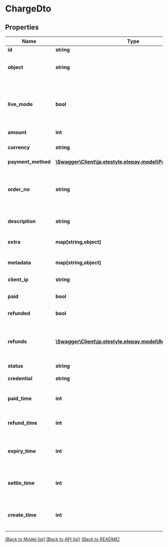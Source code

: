 # ChargeDto

## Properties
Name | Type | Description | Notes
------------ | ------------- | ------------- | -------------
**id** | **string** | Charge ID | [optional] 
**object** | **string** | 対象種類の表記 | [optional] [default to 'charge']
**live_mode** | **bool** | 本番モードかどうか - false テストモード - true 本番モード | [optional] 
**amount** | **int** | 支払い金額 | [optional] 
**currency** | **string** | 通貨コード (ISO_4217) | [optional] [default to 'JPY']
**payment_method** | [**\Swagger\Client\jp.elestyle.elepay.model\PaymentMethodType**](PaymentMethodType.md) |  | [optional] 
**order_no** | **string** | お客様システム側のオーダーNo、例えば注文番号、決済IDなど | [optional] 
**description** | **string** | 支払い説明文 | [optional] 
**extra** | **map[string,object]** | 支払いエキストラデータ | [optional] 
**metadata** | **map[string,object]** | 支払いメタデータ | [optional] 
**client_ip** | **string** | Client IP アドレス | [optional] 
**paid** | **bool** | 支払い済みフラグ | [optional] 
**refunded** | **bool** | 返金済みフラグ | [optional] 
**refunds** | [**\Swagger\Client\jp.elestyle.elepay.model\RefundExtDto**](RefundExtDto.md) | すでに返金された場合、返金の詳細内容を返します。 | [optional] 
**status** | **string** | 支払い状態 | [optional] 
**credential** | **string** | Client SDK の認証情報 | [optional] 
**paid_time** | **int** | 支払い時間のUTCタイムスタンプ | [optional] 
**refund_time** | **int** | 返金時間のUTCタイムスタンプ | [optional] 
**expiry_time** | **int** | 支払い請求有効時間のUTCタイムスタンプ | [optional] 
**settle_time** | **int** | 支払い締め時間のUTCタイムスタンプ | [optional] 
**create_time** | **int** | 支払い新規時間のUTCタイムスタンプ | [optional] 

[[Back to Model list]](../README.md#documentation-for-models) [[Back to API list]](../README.md#documentation-for-api-endpoints) [[Back to README]](../README.md)


